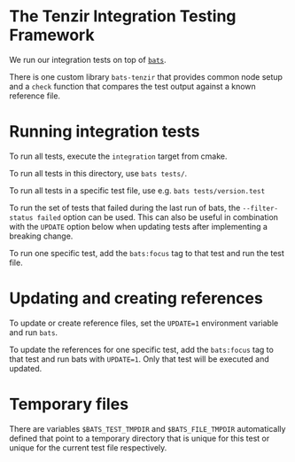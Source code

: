 # The Tenzir Integration Testing Framework

We run our integration tests on top of [`bats`](https://bats-core.readthedocs.io).

There is one custom library `bats-tenzir` that provides
common node setup and a `check` function that compares
the test output against a known reference file.

# Running integration tests

To run all tests, execute the `integration` target from cmake.

To run all tests in this directory, use `bats tests/`.

To run all tests in a specific test file, use e.g. `bats tests/version.test`

To run the set of tests that failed during the last run of bats,
the `--filter-status failed` option can be used. This can also
be useful in combination with the `UPDATE` option below when updating
tests after implementing a breaking change.

To run one specific test, add the `bats:focus` tag to that test and
run the test file.

# Updating and creating references

To update or create reference files, set the `UPDATE=1` environment
variable and run `bats`.

To update the references for one specific test, add the `bats:focus`
tag to that test and run bats with `UPDATE=1`. Only that test will
be executed and updated.

# Temporary files

There are variables `$BATS_TEST_TMPDIR` and `$BATS_FILE_TMPDIR`
automatically defined that point to a temporary directory that
is unique for this test or unique for the current test file
respectively.
